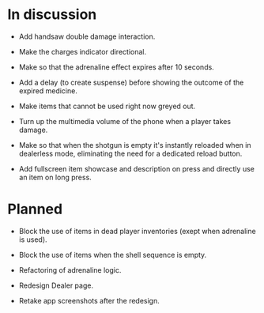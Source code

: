 # In discussion

- Add handsaw double damage interaction.

- Make the charges indicator directional.

- Make so that the adrenaline effect expires after 10 seconds.

- Add a delay (to create suspense) before showing the outcome of the expired medicine.

- Make items that cannot be used right now greyed out.

- Turn up the multimedia volume of the phone when a player takes damage.

- Make so that when the shotgun is empty it's instantly reloaded when in dealerless mode, eliminating the need for a dedicated reload button.

- Add fullscreen item showcase and description on press and directly use an item on long press.

# Planned

- Block the use of items in dead player inventories (exept when adrenaline is used).

- Block the use of items when the shell sequence is empty.

- Refactoring of adrenaline logic.

- Redesign Dealer page.

- Retake app screenshots after the redesign.
